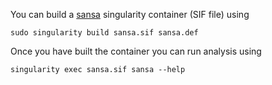 You can build a [sansa](https://github.com/dellytools/sansa) singularity container (SIF file) using

`sudo singularity build sansa.sif sansa.def`

Once you have built the container you can run analysis using

`singularity exec sansa.sif sansa --help`
